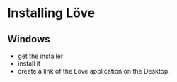 # Installing Löve

## Windows

- get the installer
- install it
- create a link of the Löve application on the Desktop.
